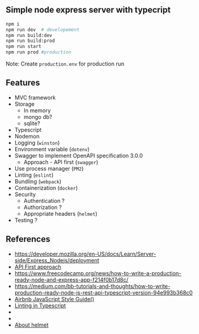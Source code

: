 ## Simple node express server with typecript

```bash
npm i 
npm run dev  # developement
npm run build:dev
npm run build:prod 
npm run start  
npm run prod #production
```

Note: Create `production.env` for production run

## Features

- MVC framework
- Storage
    - In memory
    - mongo db?
    - sqlite?
- Typescript
- Nodemon
- Logging (`winston`)
- Environment variable (`dotenv`)
- Swagger to implement OpenAPI specification 3.0.0
    - Approach - API first (`swagger`)
- Use process manager  (`PM2`)
- Linting (`eslint`)
- Bundling (`webpack`)
- Containerization (`docker`)
- Security
    - Authentication ? 
    - Authorization ?
    - Appropriate headers (`helmet`)
- Testing ?


## References

- https://developer.mozilla.org/en-US/docs/Learn/Server-side/Express_Nodejs/deployment
- [API First approach](https://developers.redhat.com/blog/2019/01/14/building-a-node-js-service-using-the-api-first-approach/)
- https://www.freecodecamp.org/news/how-to-write-a-production-ready-node-and-express-app-f214f0b17d8c/
- https://medium.com/bb-tutorials-and-thoughts/how-to-write-production-ready-node-js-rest-api-typescript-version-94e993b368c0
- [Airbnb JavaScript Style Guide()](https://github.com/airbnb/javascript)
- [Linting in Typescript](https://khalilstemmler.com/blogs/typescript/eslint-for-typescript/)
- [](https://itnext.io/make-security-on-your-nodejs-api-the-priority-50da8dc71d68)
- [](https://thinkster.io/tutorials/node-json-api/configuring-middleware-for-authentication)
- [About helmet](https://helmetjs.github.io/)